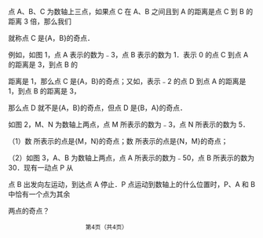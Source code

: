点 A、B、C 为数轴上三点，如果点 C 在 A、B 之间且到 A 的距离是点 C 到 B 的距离 3 倍，那么我们

 就称点 C 是{A，B}的奇点．

 例如，如图 1，点 A 表示的数为﹣3，点 B 表示的数为 1．表示 0 的点 C 到点 A 的距离是 3，到点 B 的

 距离是 1，那么点 C 是{A，B}的奇点；又如，表示﹣2 的点 D 到点 A 的距离是 1，到点 B 的距离是 3，

 那么点 D 就不是{A，B}的奇点，但点 D 是{B，A}的奇点．

 如图 2，M、N 为数轴上两点，点 M 所表示的数为﹣3，点 N 所表示的数为 5．

 （1）数      所表示的点是{M，N}的奇点；数          所表示的点是{N，M}的奇点；

 （2）如图 3，A、B 为数轴上两点，点 A 所表示的数为﹣50，点 B 所表示的数为 30．现有一动点 P 从

 点 B 出发向左运动，到达点 A 停止．P 点运动到数轴上的什么位置时，P、A 和 B 中恰有一个点为其余

 两点的奇点？




                          第4页（共4页）
